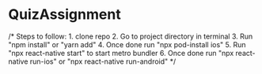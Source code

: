 # QuizAssignment
/*
    Steps to follow:
    1. clone repo
    2. Go to project directory in terminal
    3. Run "npm install" or "yarn add"
    4. Once done run "npx pod-install ios"
    5. Run "npx react-native start" to start metro bundler
    6. Once done run "npx react-native run-ios" or "npx react-native run-android"
*/